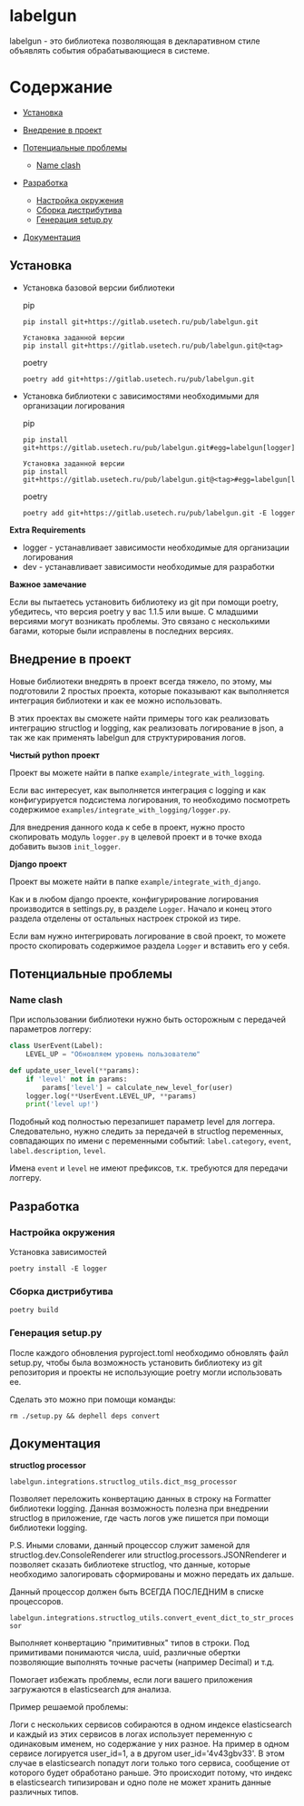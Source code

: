 labelgun
========

labelgun - это библиотека позволяющая в декларативном стиле объявлять события обрабатывающиеся в системе.


# Содержание

- [Установка](#Установка)
  
- [Внедрение в проект](#Внедрение-в-проект)
  
- [Потенциальные проблемы](#Потенциальные-проблемы)
   
   - [Name clash](#Name-clash)
   
- [Разработка](#Разработка)

    - [Настройка окружения](#Настройка-окружения)
    - [Сборка дистрибутива](#Сборка-дистрибутива)
    - [Генерация setup.py](#Генерация-setup.py)
    
- [Документация](#Документация)


<a name='Установка'></a>
## Установка

- Установка базовой версии библиотеки

  pip
  
  ```
  pip install git+https://gitlab.usetech.ru/pub/labelgun.git
  
  Установка заданной версии
  pip install git+https://gitlab.usetech.ru/pub/labelgun.git@<tag>
  ```
  
  poetry
  
  ```
  poetry add git+https://gitlab.usetech.ru/pub/labelgun.git
  ```
   
- Установка библиотеки с зависимостями необходимыми для организации логирования

  pip
  
  ```
  pip install git+https://gitlab.usetech.ru/pub/labelgun.git#egg=labelgun[logger]
  
  Установка заданной версии
  pip install git+https://gitlab.usetech.ru/pub/labelgun.git@<tag>#egg=labelgun[logger]
  ```
  
  poetry
  
  ```
  poetry add git+https://gitlab.usetech.ru/pub/labelgun.git -E logger
  ```

**Extra Requirements**

- logger - устанавливает зависимости необходимые для организации логирования
- dev - устанавливает зависимости необходимые для разработки

**Важное замечание**

Если вы пытаетесь установить библиотеку из git при помощи poetry, убедитесь, что версия poetry у вас 1.1.5 или выше.
С младшими версиями могут возникать проблемы. Это связано с несколькими багами, которые были исправлены в последних 
версиях.


<a name='Внедрение-в-проект'></a>
## Внедрение в проект

Новые библиотеки внедрять в проект всегда тяжело, по этому, мы подготовили 2 простых проекта, которые показывают как 
выполняется интеграция библиотеки и как ее можно использовать. 

В этих проектах вы сможете найти примеры того как реализовать интеграцию structlog и logging, как реализовать 
логирование в json, а так же как применять labelgun для структурирования логов.


**Чистый python проект**

Проект вы можете найти в папке `example/integrate_with_logging`. 

Если вас интересует, как выполняется интеграция с logging и как конфигурируется подсистема логирования, то необходимо 
посмотреть содержимое `examples/integrate_with_logging/logger.py`. 

Для внедрения данного кода к себе в проект, нужно просто скопировать модуль `logger.py` в целевой проект и в точке 
входа добавить вызов `init_logger`.


**Django проект**

Проект вы можете найти в папке `example/integrate_with_django`.

Как и в любом django проекте, конфигурирование логирования производится в settings.py, в разделе `Logger`. Начало и 
конец этого раздела отделены от остальных настроек строкой из тире. 

Если вам нужно интегрировать логирование в свой проект, то можете просто скопировать содержимое раздела `Logger` и 
вставить его у себя.


<a name='Потенциальные-проблемы'></a>
## Потенциальные проблемы

<a name='Name-clash'></a>
### Name clash

При использовании библиотеки нужно быть осторожным с передачей параметров логгеру:

```python
class UserEvent(Label):
    LEVEL_UP = "Обновляем уровень пользователю"

def update_user_level(**params):
    if 'level' not in params:
        params['level'] = calculate_new_level_for(user)
    logger.log(**UserEvent.LEVEL_UP, **params)
    print('level up!')
```

Подобный код полностью перезапишет параметр level для логгера. Следовательно,
нужно следить за передачей в structlog переменных, совпадающих по имени с переменными
событий: `label.category`, `event`, `label.description`, `level`.

Имена `event` и `level` не имеют префиксов, т.к. требуются для передачи логгеру.


<a name='Разработка'></a>
## Разработка

<a name='Настройка-окружения'></a>
### Настройка окружения

Установка зависимостей

```
poetry install -E logger
```

<a name='Сборка-дистрибутива'></a>
### Сборка дистрибутива

```
poetry build
```

<a name='Генерация-setup.py'></a>
### Генерация setup.py

После каждого обновления pyproject.toml необходимо обновлять файл setup.py, чтобы была возможность установить библиотеку
из git репозитория и проекты не использующие poetry могли использовать ее.

Сделать это можно при помощи команды:

```
rm ./setup.py && dephell deps convert
```



<a name='Документация'></a>
## Документация

**structlog processor**

`labelgun.integrations.structlog_utils.dict_msg_processor`

Позволяет переложить конвертацию данных в строку на Formatter библиотеки logging. Данная возможность полезна при 
внедрении structlog в приложение, где часть логов уже пишется при помощи библиотеки logging.

P.S. Иными словами, данный процессор служит заменой для structlog.dev.ConsoleRenderer или 
structlog.processors.JSONRenderer и позволяет сказать библиотеке structlog, что данные, которые необходимо 
залогировать сформированы и можно передать их дальше.

Данный процессор должен быть ВСЕГДА ПОСЛЕДНИМ в списке процессоров.


`labelgun.integrations.structlog_utils.convert_event_dict_to_str_processor`

Выполняет конвертацию "примитивных" типов в строки. Под примитивами понимаются числа, uuid, различные обертки
позволяющие выполнять точные расчеты (например Decimal) и т.д.

Помогает избежать проблемы, если логи вашего приложения загружаются в elasticsearch для анализа.
    
Пример решаемой проблемы:

Логи с нескольких сервисов собираются в одном индексе elasticsearch и каждый из этих сервисов в логах использует
переменную с одинаковым именем, но содержание у них разное. На пример в одном сервисе логируется user_id=1, а в 
другом user_id='4v43gbv33'. В этом случае в elasticsearch попадут логи только того сервиса, сообщение от которого 
будет обработано раньше. Это происходит потому, что индекс в elasticsearch типизирован и одно поле не может хранить 
данные различных типов.

